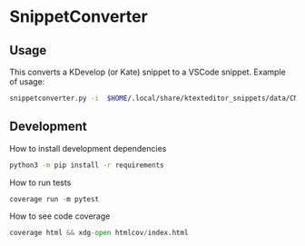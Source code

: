 # SnippetConverter
## Usage
This converts a KDevelop (or Kate) snippet to a VSCode snippet.
Example of usage:

```bash
snippetconverter.py -i  $HOME/.local/share/ktexteditor_snippets/data/CMake\ snippets.xml -o $HOME/.config/Code/User/snippets/cmake.json
```

## Development

How to install development dependencies
```bash
python3 -m pip install -r requirements
```

How to run tests
```python
coverage run -m pytest
``````

How to see code coverage
```python
coverage html && xdg-open htmlcov/index.html
``````
